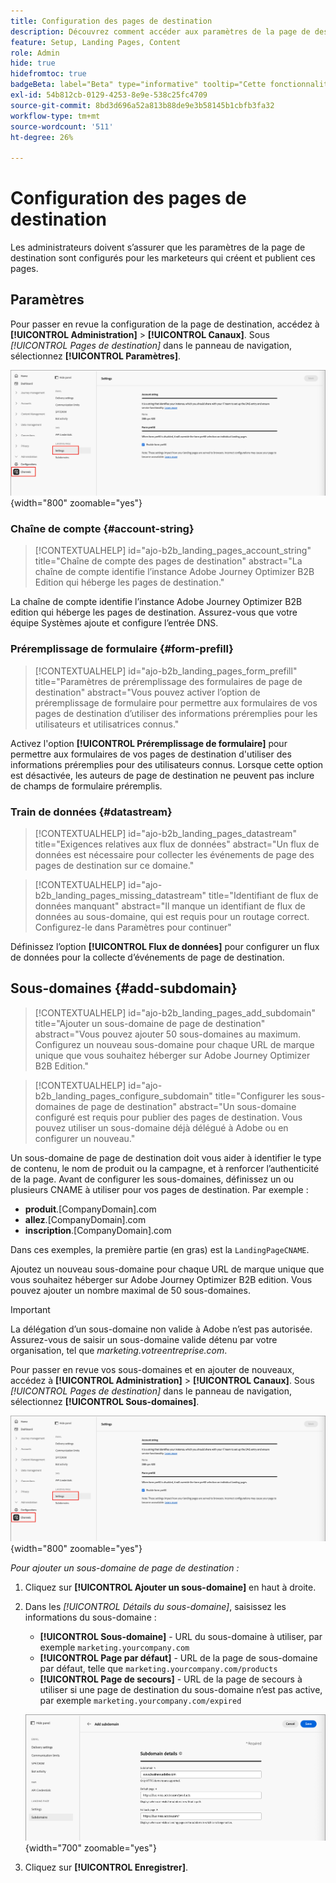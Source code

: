 ```yaml
---
title: Configuration des pages de destination
description: Découvrez comment accéder aux paramètres de la page de destination et les configurer afin que votre équipe marketing puisse créer et publier des pages web pour prendre en charge ses campagnes.
feature: Setup, Landing Pages, Content
role: Admin
hide: true
hidefromtoc: true
badgeBeta: label="Beta" type="informative" tooltip="Cette fonctionnalité est actuellement en version bêta limitée"
exl-id: 54b812cb-0129-4253-8e9e-538c25fc4709
source-git-commit: 8bd3d696a52a813b88de9e3b58145b1cbfb3fa32
workflow-type: tm+mt
source-wordcount: '511'
ht-degree: 26%

---
```


# Configuration des pages de destination

Les administrateurs doivent s’assurer que les paramètres de la page de destination sont configurés pour les marketeurs qui créent et publient ces pages.

## Paramètres

Pour passer en revue la configuration de la page de destination, accédez à **[!UICONTROL Administration]** > **[!UICONTROL Canaux]**. Sous _[!UICONTROL Pages de destination]_ dans le panneau de navigation, sélectionnez **[!UICONTROL Paramètres]**.

![Paramètres de la page de destination](./assets/config-landing-pages-settings.png){width="800" zoomable="yes"}

### Chaîne de compte {#account-string}

>[!CONTEXTUALHELP]
>id="ajo-b2b_landing_pages_account_string"
>title="Chaîne de compte des pages de destination"
>abstract="La chaîne de compte identifie l’instance Adobe Journey Optimizer B2B Edition qui héberge les pages de destination."

La chaîne de compte identifie l’instance Adobe Journey Optimizer B2B edition qui héberge les pages de destination. Assurez-vous que votre équipe Systèmes ajoute et configure l’entrée DNS.

### Préremplissage de formulaire {#form-prefill}

>[!CONTEXTUALHELP]
>id="ajo-b2b_landing_pages_form_prefill"
>title="Paramètres de préremplissage des formulaires de page de destination"
>abstract="Vous pouvez activer l’option de préremplissage de formulaire pour permettre aux formulaires de vos pages de destination d’utiliser des informations préremplies pour les utilisateurs et utilisatrices connus."

Activez l&#39;option **[!UICONTROL Préremplissage de formulaire]** pour permettre aux formulaires de vos pages de destination d&#39;utiliser des informations préremplies pour des utilisateurs connus. Lorsque cette option est désactivée, les auteurs de page de destination ne peuvent pas inclure de champs de formulaire préremplis.

### Train de données {#datastream}

>[!CONTEXTUALHELP]
>id="ajo-b2b_landing_pages_datastream"
>title="Exigences relatives aux flux de données"
>abstract="Un flux de données est nécessaire pour collecter les événements de page des pages de destination sur ce domaine."

>[!CONTEXTUALHELP]
>id="ajo-b2b_landing_pages_missing_datastream"
>title="Identifiant de flux de données manquant"
>abstract="Il manque un identifiant de flux de données au sous-domaine, qui est requis pour un routage correct. Configurez-le dans Paramètres pour continuer"

Définissez l’option **[!UICONTROL Flux de données]** pour configurer un flux de données pour la collecte d’événements de page de destination.

## Sous-domaines {#add-subdomain}

>[!CONTEXTUALHELP]
>id="ajo-b2b_landing_pages_add_subdomain"
>title="Ajouter un sous-domaine de page de destination"
>abstract="Vous pouvez ajouter 50 sous-domaines au maximum. Configurez un nouveau sous-domaine pour chaque URL de marque unique que vous souhaitez héberger sur Adobe Journey Optimizer B2B Edition."

>[!CONTEXTUALHELP]
>id="ajo-b2b_landing_pages_configure_subdomain"
>title="Configurer les sous-domaines de page de destination"
>abstract="Un sous-domaine configuré est requis pour publier des pages de destination. Vous pouvez utiliser un sous-domaine déjà délégué à Adobe ou en configurer un nouveau."

Un sous-domaine de page de destination doit vous aider à identifier le type de contenu, le nom de produit ou la campagne, et à renforcer l’authenticité de la page. Avant de configurer les sous-domaines, définissez un ou plusieurs CNAME à utiliser pour vos pages de destination. Par exemple :

* **produit**.[CompanyDomain].com
* **allez**.[CompanyDomain].com
* **inscription**.[CompanyDomain].com

Dans ces exemples, la première partie (en gras) est la `LandingPageCNAME`.

Ajoutez un nouveau sous-domaine pour chaque URL de marque unique que vous souhaitez héberger sur Adobe Journey Optimizer B2B edition. Vous pouvez ajouter un nombre maximal de 50 sous-domaines.

>[!IMPORTANT]
>
>La délégation d’un sous-domaine non valide à Adobe n’est pas autorisée. Assurez-vous de saisir un sous-domaine valide détenu par votre organisation, tel que _marketing.votreentreprise.com_.

Pour passer en revue vos sous-domaines et en ajouter de nouveaux, accédez à **[!UICONTROL Administration]** > **[!UICONTROL Canaux]**. Sous _[!UICONTROL Pages de destination]_ dans le panneau de navigation, sélectionnez **[!UICONTROL Sous-domaines]**.

![Sous-domaines de la page de destination](./assets/config-landing-pages-settings.png){width="800" zoomable="yes"}

_Pour ajouter un sous-domaine de page de destination :_

1. Cliquez sur **[!UICONTROL Ajouter un sous-domaine]** en haut à droite.

1. Dans les _[!UICONTROL Détails du sous-domaine]_, saisissez les informations du sous-domaine :

   * **[!UICONTROL Sous-domaine]** - URL du sous-domaine à utiliser, par exemple `marketing.yourcompany.com`
   * **[!UICONTROL Page par défaut]** - URL de la page de sous-domaine par défaut, telle que `marketing.yourcompany.com/products`
   * **[!UICONTROL Page de secours]** - URL de la page de secours à utiliser si une page de destination du sous-domaine n’est pas active, par exemple `marketing.yourcompany.com/expired`

   ![Ajouter un sous-domaine de page de destination](./assets/config-landing-pages-add-subdomain.png){width="700" zoomable="yes"}

1. Cliquez sur **[!UICONTROL Enregistrer]**.
